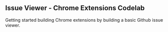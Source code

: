 ## Issue Viewer - Chrome Extensions Codelab

Getting started building Chrome extensions by building a basic Github issue viewer.